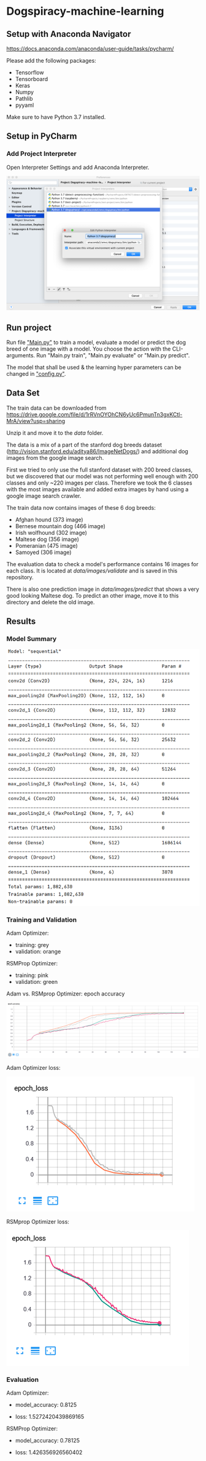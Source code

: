 # Dogspiracy-machine-learning

## Setup with Anaconda Navigator
https://docs.anaconda.com/anaconda/user-guide/tasks/pycharm/

Please add the following packages:

*   Tensorflow
*   Tensorboard
*   Keras
*   Numpy
*   Pathlib
*   pyyaml

Make sure to have Python 3.7 installed.

## Setup in PyCharm

### Add Project Interpreter
Open Interpreter Settings and add Anaconda Interpreter.


![Project Interpreter in PyCharm Setting](assets/project-interpreter.png)

## Run project

Run file ["Main.py"](_Main.py_) to train a model, evaluate a model or predict the dog breed of one image with a model.
You choose the action with the CLI-arguments. Run "Main.py train", "Main.py evaluate" or "Main.py predict".

The model that shall be used & the learning hyper parameters can be changed in ["config.py"](_config.py_).

## Data Set

The train data can be downloaded from https://drive.google.com/file/d/1rRVnOYOhCN6yUc6PmunTn3gxKCtl-MrA/view?usp=sharing

Unzip it and move it to the _data_ folder.

The data is a mix of a part of the stanford dog breeds dataset (http://vision.stanford.edu/aditya86/ImageNetDogs/) and additional dog images from the google image search.

First we tried to only use the full stanford dataset with 200 breed classes, but we discovered that our model was not performing well enough with 200 classes and only ~220 images per class.
Therefore we took the 6 classes with the most images available and added extra images by hand using a google image search crawler.

The train data now contains images of these 6 dog breeds:
* Afghan hound (373 image)
* Bernese mountain dog (466 image)
* Irish wolfhound (302 image)
* Maltese dog (356 image)
* Pomeranian (475 image)
* Samoyed (306 image)

The evaluation data to check a model's performance contains 16 images for each class.
It is located at _data/images/validate_ and is saved in this repository.

There is also one prediction image in _data/images/predict_ that shows a very good looking Maltese dog.
To predict an other image, move it to this directory and delete the old image.


## Results
### Model Summary
![summary](assets/summary.PNG)
### Training and Validation
Adam Optimizer:
- training: grey
- validation: orange

RSMProp Optimizer:
- training: pink
- validation: green

Adam vs. RSMprop Optimizer: epoch accuracy

![adam vs. rsmprop](assets/adam-vs-rsmprop.PNG)

Adam Optimizer loss:

![adam](assets/adam-loss.PNG)

RSMprop Optimizer loss:

![rsmprop](assets/rsmprop-loss.PNG)

### Evaluation
Adam Optimizer:

- model_accuracy: 0.8125

- loss: 1.5272420439869165

RSMProp Optimizer:

- model_accuracy: 0.78125

- loss: 1.426356926560402